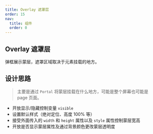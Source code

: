 ```yaml
---
title: Overlay 遮罩层
order: 15
nav:
  title: 组件
  order: 0
---
```


## Overlay 遮罩层

弹框展示蒙层，遮罩区域取决于元素挂载的地方。

## 设计思路

> 主要是通过 `Portal` 将蒙层挂载在什么地方，可能是整个屏幕也可能是 page 页面。

- 开放显示/隐藏控制变量 `visible`
- 设置默认样式（绝对定位、高度 100% 等）
- 接受外面传入的 `width` 和 `height` 属性以及 `style` 属性控制蒙层宽高
- 开放是否显示蒙层属性及通过背景颜色更改蒙层透明度
